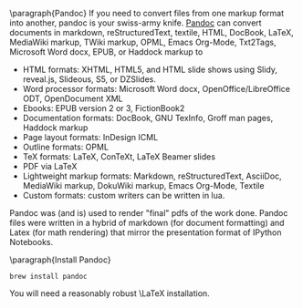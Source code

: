 \paragraph{Pandoc}
If you need to convert files from one markup format into another, pandoc is your swiss-army knife. [Pandoc](http://johnmacfarlane.net/pandoc/) can convert documents in markdown, reStructuredText, textile, HTML, DocBook, LaTeX, MediaWiki markup, TWiki markup, OPML, Emacs Org-Mode, Txt2Tags, Microsoft Word docx, EPUB, or Haddock markup to

- HTML formats: XHTML, HTML5, and HTML slide shows using Slidy, reveal.js, Slideous, S5, or DZSlides.
- Word processor formats: Microsoft Word docx, OpenOffice/LibreOffice ODT, OpenDocument XML
- Ebooks: EPUB version 2 or 3, FictionBook2
- Documentation formats: DocBook, GNU TexInfo, Groff man pages, Haddock markup
- Page layout formats: InDesign ICML
- Outline formats: OPML
- TeX formats: LaTeX, ConTeXt, LaTeX Beamer slides
- PDF via LaTeX
- Lightweight markup formats: Markdown, reStructuredText, AsciiDoc, MediaWiki markup, DokuWiki markup, Emacs Org-Mode, Textile
- Custom formats: custom writers can be written in lua.

Pandoc was (and is) used to render "final" pdfs of the work done. Pandoc files were written in a hybrid of markdown (for document formatting) and Latex (for math rendering) that mirror the presentation format of IPython Notebooks.

\paragraph{Install Pandoc}

```
brew install pandoc
```

You will need a reasonably robust \LaTeX installation.

